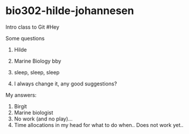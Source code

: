 # bio302-hilde-johannesen
Intro class to Git 
#Hey


Some questions
 1. Hilde
 
 2. Marine Biology bby
 
 3. sleep, sleep, sleep
 
 4. I always change it, any good suggestions?
 
 My answers: 
 
1. Birgit 
2. Marine biologist
3. No work (and no play)... 
4. Time allocations in my head for what to do when.. Does not work yet.. 
